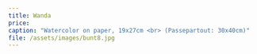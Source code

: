 ```yaml
---
title: Wanda
price:
caption: "Watercolor on paper, 19x27cm <br> (Passepartout: 30x40cm)"  
file: /assets/images/bunt8.jpg
---
```

